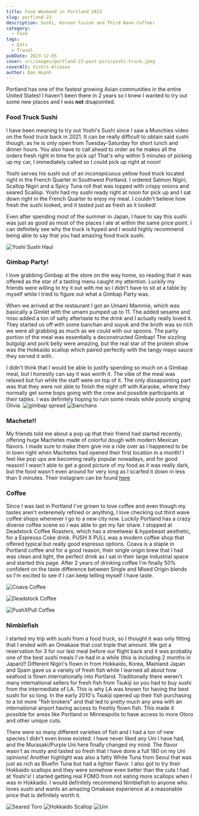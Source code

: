 ```yaml
---
title: Food Weekend in Portland 2023
slug: portland-23
description: Sushi, Korean fusion and Third Wave Coffee!
category:
  - Food
tags:
  - Eats
  - Travel
pubDate: 2023-12-05
cover: src/images/portland-23-post-pics/yoshi-truck.jpeg
coverAlt: VisVrs-Aliases
author: Dan Huynh
---
```

Portland has one of the fastest growing Asian communities in the entire United States! I haven't been there in 2 years so I knew I wanted to try out some new places and I was **not** disapointed. 

### Food Truck Sushi

I have been meaning to try out Yoshi's Sushi since I saw a Munchies video on the food truck back in 2021. It can be really difficult to obtain said sushi though, as he is only open from Tuesday-Saturday for short lunch and dinner hours. You also have to call ahead to order as he makes all the orders fresh right in time for pick up! That's why within 5 minutes of picking up my car, I immediately called so I could pick up right at noon!

Yoshi serves his sushi out of an inconspicuous yellow food truck located right in the French Quarter in Southwest Portland. I ordered Salmon Nigiri, Scallop Nigiri and a Spicy Tuna roll that was topped with crispy onions and seared Scallop. Yoshi had my sushi ready right at noon for pick up and I sat down right in the French Quarter to enjoy my meal. I couldn't believe how fresh the sushi looked, and it tasted just as fresh as it looked!

Even after spending most of the summer in Japan, I have to say this sushi was just as good as most of the places I ate at within the same price point. I can definitely see why the truck is hyped and I would highly recommend being able to say that you had amazing food truck sushi.

![Yoshi Sushi Haul](src/images/portland-23-post-pics/yoshi-sushi.jpeg)

### Gimbap Party!

I love grabbing Gimbap at the store on the way home, so reading that it was offered as the star of a tasting menu caught my attention. Luckily my friends were willing to try it out with me so I didn't have to sit at a table by myself while I tried to figure out what a Gimbap Party was. 

When we arrived at the restaurant I got an Umami Mammie, which was basically a Gimlet with the umami pumped up to 11. The added sesame and miso added a ton of salty aftertaste to the drink and I actually really loved it. They started us off with some banchan and suyuk and the broth was so rich we were all grabbing as much as we could with our spoons. The party portion of the meal was essentially a deconstructed Gimbap! The sizzling bulgolgi and pork belly were amazing, but the real star of the protein show was the Hokkaido scallop which paired perfectly with the tangy mayo sauce they served it with. 

I didn't think that I would be able to justify spending so much on a Gimbap meal, but I honestly can say it was worth it. The vibe of the meal was relaxed but fun while the staff were on top of it. The only dissapointing part was that they were not able to finish the night off with Karaoke, where they normally get some bops going with the crew and possible participants at their tables. I was definitely hoping to ruin some meals while poorly singing Olivia. 
![gimbap spread](src/images/portland-23-post-pics/gimbap-spread.jpeg) ![banchans](src/images/portland-23-post-pics/han-oak-banchan.jpeg)

### Machete!!

My friends told me about a pop up that their friend had started recently, offering huge Machetes made of colorful dough with modern Mexican flavors. I made sure to make them give me a ride over as I happened to be in town right when Machetes had opened their first location in a month! I feel like pop ups are becoming really popular nowadays, and for good reason! I wasn't able to get a good picture of my food as it was really dark, but the food wasn't even around for very long as I scarfed it down in less than 5 minutes. Their instagram can be found [here](https://www.instagram.com/machetes.pdx/?hl=en) 

### Coffee

Since I was last in Portland I've grown to love coffee and even though my tastes aren't exteremely refined or anything, I love checking out third wave coffee shops whenever I go to a new city now. Luckily Portland has a crazy diverse coffee scene so I was able to get my fair share. I stopped at Deadstock Coffee Roasters, which has a streetwear & hypebeast aesthetic, for a Espresso Coke drink. PUSH X PULL was a modern coffee shop that offered typical but really good espresso options. Coava is a staple in Portland coffee and for a good reason, their single origin brew that I had was clean and light, the perfect drink as I sat in their large industrial space and started this page. After 2 years of drinking coffee I'm finally 50% confident on the taste difference between Single and Mixed Origin blends so I'm excited to see if I can keep telling myself I have taste.

![Coava Coffee](src/images/portland-23-post-pics/coava-coffee.jpeg)

![Deadstock Coffee](src/images/portland-23-post-pics/deadstock-coffee.jpeg)

![PushXPull Coffee](src/images/portland-23-post-pics/pushxpull-coffee.jpeg)

### Nimblefish

I started my trip with sushi from a food truck, so I thought it was only fitting that I ended with an Omakase that cost triple that amount. We got a reservation for 3 for our last meal before our flight back and it was probably one of the best sushi meals I've had in a while (this is including 2 months in Japan)!! Different Nigiri's flown in from Hokkaido, Korea, Mainland Japan and Spain gave us a variety of fresh fish while I learned all about how seafood is flown internationally into Portland. Traditionally there weren't many international sellers for fresh fish from Tsukiji so you had to buy sushi from the intermediate of LA. This is why LA was known for having the best sushi for so long. In the early 2010's Tsukiji opened up their fish purchasing to a lot more "fish brokers" and that led to pretty much any area with an international airport having access to freshly flown fish. This made it possible for areas like Portland or Minneapolis to have access to more Otoro and other unique cuts. 

There were so many different varieties of fish and I had a ton of new species I didn't even know existed. I have never liked any Uni I have had, and the Murasaki/Purple Uni here finally changed my mind. The flavor wasn't as musty and tasted so fresh that I have done a full 180 on my Uni opinions! Another highlight was also a fatty White Tuna from Seoul that was just as rich as Bluefin Tuna but had a lighter flavor. I also got to try their Hokkaido scallops and they were somehow even better than the cuts I had at Yoshi's! I started getting real FOMO from not eating more scallops when I was in Hokkadio. I would definitely recommend Nimblefish to anyone who loves sushi and wants an amazing Omakase experience at a reasonable price that is definitely worth it.

![Seared Toro](src/images/portland-23-post-pics/seared-toro.jpg)
![Hokkaido Scallop](src/images/portland-23-post-pics/hokkaido-scallop.jpg)
![Uni](src/images/portland-23-post-pics/uni-sushi.jpeg)

